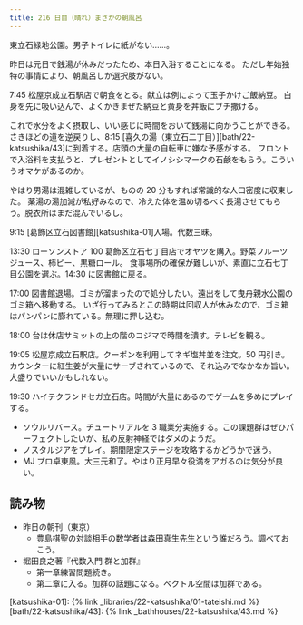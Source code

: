```yaml
---
title: 216 日目（晴れ）まさかの朝風呂
---
```


東立石緑地公園。男子トイレに紙がない……。

昨日は元日で銭湯が休みだったため、本日入浴することになる。
ただし年始独特の事情により、朝風呂しか選択肢がない。

7:45 松屋京成立石駅店で朝食をとる。献立は例によって玉子かけご飯納豆。
白身を先に吸い込んで、よくかきまぜた納豆と黄身を丼飯にブチ撒ける。

これで水分をよく摂取し、いい感じに時間をおいて銭湯に向かうことができる。
さきほどの道を逆戻りし、8:15 [喜久の湯（東立石二丁目）][bath/22-katsushika/43]に到着する。店頭の大量の自転車に嫌な予感がする。
フロントで入浴料を支払うと、プレゼントとしてイノシシマークの石鹸をもらう。こういうオマケがあるのか。

やはり男湯は混雑しているが、ものの 20 分もすれば常識的な人口密度に収束した。
薬湯の湯加減が私好みなので、冷えた体を温め切るべく長湯させてもらう。脱衣所はまだ混んでいるし。

9:15 [葛飾区立石図書館][katsushika-01]入場。代数三昧。

13:30 ローソンストア 100 葛飾区立石七丁目店でオヤツを購入。野菜フルーツジュース、柿ピー、黒糖ロール。
食事場所の確保が難しいが、素直に立石七丁目公園を選ぶ。14:30 に図書館に戻る。

17:00 図書館退場。ゴミが溜まったので処分したい。遠出をして曳舟親水公園のゴミ箱へ移動する。
いざ行ってみるとこの時期は回収人が休みなので、ゴミ箱はパンパンに膨れている。無理に押し込む。

18:00 台は休店サミットの上の階のコジマで時間を潰す。テレビを観る。

19:05 松屋京成立石駅店。クーポンを利用してネギ塩丼並を注文。50 円引き。
カウンターに紅生姜が大量にサーブされているので、それ込みでなかなか旨い。大盛りでいいかもしれない。

19:30 ハイテクランドセガ立石店。時間が大量にあるのでゲームを多めにプレイする。

* ソウルリバース。チュートリアルを 3 職業分実施する。この課題群はぜひパーフェクトしたいが、私の反射神経ではダメのようだ。
* ノスタルジアをプレイ。期間限定ステージを攻略するかどうかで迷う。
* MJ プロ卓東風。大三元和了。やはり正月早々役満をアガるのは気分が良い。

## 読み物

* 昨日の朝刊（東京）
  * 豊島棋聖の対談相手の数学者は森田真生先生という誰だろう。調べておこう。
* 堀田良之著『代数入門 群と加群』
  * 第一章練習問題続き。
  * 第二章に入る。加群の話題になる。ベクトル空間は加群である。

[katsushika-01]: {% link _libraries/22-katsushika/01-tateishi.md %}
[bath/22-katsushika/43]: {% link _bathhouses/22-katsushika/43.md %}
